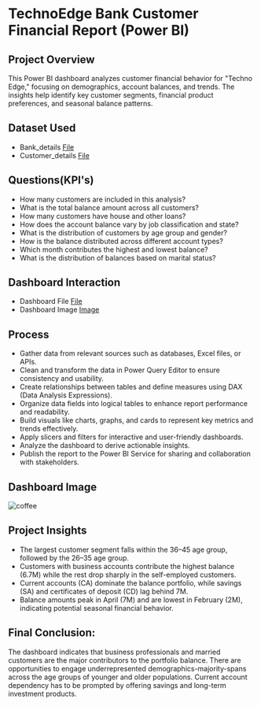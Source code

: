 # TechnoEdge Bank Customer Financial Report (Power BI)
## Project Overview

This Power BI dashboard analyzes customer financial behavior for "Techno Edge," focusing on demographics, account balances, and trends. The insights help identify key customer segments, financial product preferences, and seasonal balance patterns. 
## Dataset Used

- Bank_details  <a href="https://github.com/Chandrasekhar3784/TechnoEdge-Bank-Financial-Report/blob/main/Bank%20Deatils.xlsx">File</a>
- Customer_details  <a href="https://github.com/Chandrasekhar3784/TechnoEdge-Bank-Financial-Report/blob/main/Customer%20Details.xlsx">File</a>

## Questions(KPI's)

- How many customers are included in this analysis?
- What is the total balance amount across all customers?
- How many customers have house and other loans?
- How does the account balance vary by job classification and state?
- What is the distribution of customers by age group and gender?
- How is the balance distributed across different account types?
- Which month contributes the highest and lowest balance?
- What is the distribution of balances based on marital status?

## Dashboard Interaction
- Dashboard File <a href="https://github.com/Chandrasekhar3784/Coffee-Sales-Report/blob/main/Screenshot%202024-12-02%20160901.png">File</a>
- Dashboard Image <a href="https://github.com/Chandrasekhar3784/TechnoEdge-Bank-Financial-Report/blob/main/Bank_Finacial.png">Image</a>

## Process
- Gather data from relevant sources such as databases, Excel files, or APIs.
- Clean and transform the data in Power Query Editor to ensure consistency and usability.
- Create relationships between tables and define measures using DAX (Data Analysis Expressions).
- Organize data fields into logical tables to enhance report performance and readability.
- Build visuals like charts, graphs, and cards to represent key metrics and trends effectively.
- Apply slicers and filters for interactive and user-friendly dashboards.
- Analyze the dashboard to derive actionable insights.
- Publish the report to the Power BI Service for sharing and collaboration with stakeholders.

## Dashboard Image

![coffee](https://github.com/user-attachments/assets/d53e6f0e-796b-4176-8a1a-aeae2ca42051)

## Project Insights

- The largest customer segment falls within the 36–45 age group, followed by the 26–35 age group.
- Customers with business accounts contribute the highest balance (6.7M) while the rest drop sharply in the self-employed customers.
- Current accounts (CA) dominate the balance portfolio, while savings (SA) and certificates of deposit (CD) lag behind 7M.
- Balance amounts peak in April (7M) and are lowest in February (2M), indicating potential seasonal financial behavior.
  
## Final Conclusion:

The dashboard indicates that business professionals and married customers are the major contributors to the portfolio balance.
There are opportunities to engage underrepresented demographics-majority-spans across the age groups of younger and older populations. Current account dependency has to be prompted by offering savings and long-term investment products.

